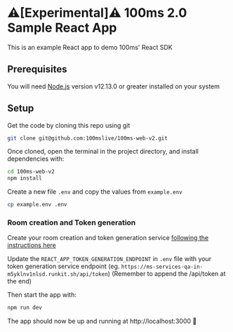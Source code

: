 # ⚠️[Experimental]⚠️ 100ms 2.0 Sample React App

This is an example React app to demo 100ms' React SDK

## Prerequisites

You will need [Node.js](https://nodejs.org) version v12.13.0 or greater installed on your system

## Setup

Get the code by cloning this repo using git

```bash
git clone git@github.com:100mslive/100ms-web-v2.git
```

Once cloned, open the terminal in the project directory, and install dependencies with:

```bash
cd 100ms-web-v2
npm install
```

Create a new file `.env` and copy the values from `example.env`

```bash
cp example.env .env
```

### Room creation and Token generation

Create your room creation and token generation service [following the instructions here](https://100ms.gitbook.io/100ms-v2/server-side/100ms-quickstart-app-server)

Update the `REACT_APP_TOKEN_GENERATION_ENDPOINT` in `.env` file with your token generation service endpoint (eg. `https://ms-services-qa-in-m5yklnv1nlsd.runkit.sh/api/token`) (Remember to append the /api/token at the end)

Then start the app with:

```bash
npm run dev
```

The app should now be up and running at http://localhost:3000 🚀
